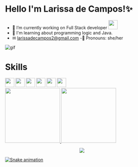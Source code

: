 <h1> Hello I'm Larissa de Campos!✨ </h1>

- 🔭 I’m currently working on Full Stack developer <img src="https://cdn.jsdelivr.net/gh/devicons/devicon/icons/java/java-original.svg" width="30" height="30" />
- 🌱 I'm learning about programming logic and Java.
- ✉ larissadecampos2@gmail.com
-🦄 Pronouns: she/her

![gif](https://media.giphy.com/media/L1R1tvI9svkIWwpVYr/giphy.gif)

<h1> Skills </h1>
<div>
  
<img src="https://cdn.jsdelivr.net/gh/devicons/devicon/icons/html5/html5-original.svg" width="30" height="30"/> 
<img src="https://cdn.jsdelivr.net/gh/devicons/devicon/icons/css3/css3-original.svg" width="30" height="30"/>
<img src="https://cdn.jsdelivr.net/gh/devicons/devicon/icons/javascript/javascript-original.svg" width="30" height="30"/>
<img src="https://cdn.jsdelivr.net/gh/devicons/devicon/icons/java/java-original.svg" width="30" height="30" />
<img src="https://cdn.jsdelivr.net/gh/devicons/devicon/icons/spring/spring-original.svg" width="30" height="30"/>
<img src="https://cdn.jsdelivr.net/gh/devicons/devicon/icons/mysql/mysql-original.svg" width="30" height="30"/>
</h1>

</div>
  <a href="http://github.com/larissadecampos">
  <img height="180em" src="http://github-readme-stats.vercel.app/api?username=larissadecampos&show_icons=true&theme=dark&include_all_commits=true&count_private=true"/>
  <img height="180em" src="https://github-readme-stats.vercel.app/api/top-langs/?username=larissadecampos&layout=compact&langs_count=16&theme=dark"/>
</div>

</div>
<p align="center">  </p>
<p align="center">   <img alingn="center" src="https://profile-counter.glitch.me/larissadecampos/count.svg" /></p>
                                     
 ![Snake animation](https://github.com/larissadecampos/larissadecampos/blob/output/github-contribution-grid-snake.svg)
